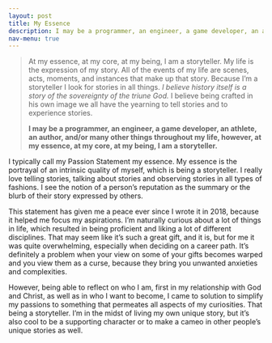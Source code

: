 ```yaml
---
layout: post
title: My Essence
description: I may be a programmer, an engineer, a game developer, an athlete, an author, and/or many other things throughout my life, however, at my essence, at my core, at my being, I am a storyteller.
nav-menu: true
---
```


> At my essence, at my core, at my being, I am a storyteller. My life is the expression of my story. All of the events of my life are scenes, acts, moments, and instances that make up that story. Because I’m a storyteller I look for stories in all things. *I believe history itself is a story of the sovereignty of the triune God.* I believe being crafted in his own image we all have the yearning to tell stories and to experience stories.
> 
> **I may be a programmer, an engineer, a game developer, an athlete, an author, and/or many other things throughout my life, however, at my essence, at my core, at my being, I am a storyteller.**

I typically call my Passion Statement my essence. My essence is the portrayal of an intrinsic quality of myself, which is being a storyteller. I really love telling stories, talking about stories and observing stories in all types of fashions. I see the notion of a person’s reputation as the summary or the blurb of their story expressed by others.

This statement has given me a peace ever since I wrote it in 2018, because it helped me focus my aspirations. I’m naturally curious about a lot of things in life, which resulted in being proficient and liking a lot of different disciplines. That may seem like it’s such a great gift, and it is, but for me it was quite overwhelming, especially when deciding on a career path. It’s definitely a problem when your view on some of your gifts becomes warped and you view them as a curse, because they bring you unwanted anxieties and complexities. 

However, being able to reflect on who I am, first in my relationship with God and Christ, as well as in who I want to become, I came to solution to simplify my passions to something that permeates all aspects of my curiosities. That being a storyteller. I’m in the midst of living my own unique story, but it’s also cool to be a supporting character or to make a cameo in other people’s unique stories as well. 